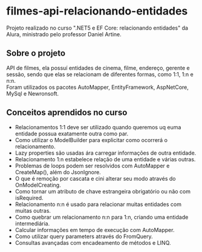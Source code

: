 # filmes-api-relacionando-entidades
Projeto realizado no curso ".NET5 e EF Core: relacionando entidades" da Alura, ministrado pelo professor Daniel Artine.

## Sobre o projeto
API de filmes, ela possuí entidades de cinema, filme, endereço, gerente e sessão, sendo que elas se relacionam de diferentes formas, como 1:1, 1:n e n:n.  
Foram utilizados os pacotes AutoMapper, EntityFramework, AspNetCore, MySql e Newronsoft.  

## Conceitos aprendidos no curso
 - Relacionamentos 1:1 deve ser utilizado quando queremos uq euma entidade possua exatamente outra como par.
 - Como utilizar o ModelBuilder para explicitar como ocorrerá o relacionamento.
 - Lazy properties são usadas ára carregar informações de outra entidade.
 - Relacionamento 1:n estabelece relação de uma entidade e várias outras.
 - Problemas de loops podem ser resolvidos com AutoMapper e CreateMap(), além do JsonIgnore.
 - O que é remoção por cascata e cini alterar seu modo através do OnModelCreating.
 - Como tornar um atributo de chave estrangeira obrigatório ou não com isRequired.
 - Relacionamento n:n é usado para relacionar muitas entidades com muitas outras.
 - Como quebrar um relacionamento n:n para 1:n, criando uma entidade intermediária.
 - Calcular informações em tempo de execução com AutoMapper.
 - Como utilizar query parameters através do FromQuery.
 - Consultas avançadas com encadeamento de métodos e LINQ.

